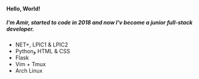 
#### Hello, World!
##### I'm Amir, started to code in 2018 and now I'v become a junior full-stack developer.
- NET+, LPIC1 & LPIC2
- Pythonو HTML & CSS
- Flask
- Vim + Tmux
- Arch Linux
